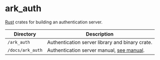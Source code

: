 # ark_auth

[Rust][rust] crates for building an authentication server.

| Directory        | Description                                                  |
| ---------------- | ------------------------------------------------------------ |
| `/ark_auth`      | Authentication server library and binary crate.              |
| `/docs/ark_auth` | Authentication server manual, [see manual][ark-auth-manual]. |

[rust]: https://www.rust-lang.org/
[ark-auth-manual]: https://mojzu.net/ark_auth/ark_auth.html
